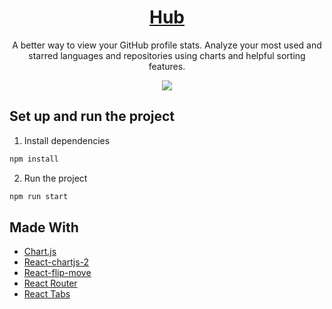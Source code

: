 <p align="center">
  <a href="https://spencercoleman.github.io/hub/">
    <h1 align="center">Hub</h1>
  </a>
</p> 
<p align="center">
  A better way to view your GitHub profile stats. Analyze your most used and starred languages and repositories using charts and helpful sorting features.
</p>
<p align="center">
  <img src="https://user-images.githubusercontent.com/84942739/183583562-e4051748-cc5c-458c-a068-02850ff0dc4d.png" />
</p>

## Set up and run the project 

1. Install dependencies
```bash
npm install
```

2. Run the project
```bash
npm run start
```

## Made With
- [Chart.js](https://www.chartjs.org/)
- [React-chartjs-2](https://www.npmjs.com/package/react-chartjs-2)
- [React-flip-move](https://www.npmjs.com/package/react-flip-move)
- [React Router](https://reactrouter.com/)
- [React Tabs](https://www.npmjs.com/package/react-tabs)
